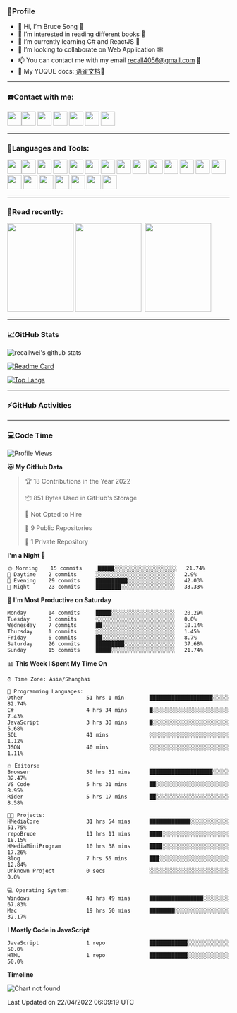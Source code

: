 ### 🦁️Profile

- 👋 Hi, I’m Bruce Song 🦁️ 
- 👀 I’m interested in reading different books 📖
- 🌱 I’m currently learning C# and ReactJS 🚀
- 💞️ I’m looking to collaborate on Web Application 🕸️ 
- 📫 You can contact me with my email recall4056@gmail.com 📮
- 📖 My YUQUE docs: [语雀文档](https://www.yuque.com/books/share/8603c585-6683-41b2-8645-a4edd05e7925?#%20%E3%80%8AC#/.NET%E5%BC%80%E5%8F%91%E3%80%8B "语雀文档")🌲

---

### ☎️Contact with me:

<img height="32" width="32" src="https://simpleicons.org/icons/wechat.svg"/><img height="32" width="32" src="https://simpleicons.org/icons/tencentqq.svg"/>
<img height="32" width="32" src="https://simpleicons.org/icons/twitter.svg"/>
<img height="32" width="32" src="https://simpleicons.org/icons/youtube.svg"/>
<img height="32" width="32" src="https://simpleicons.org/icons/google.svg"/>
<img height="32" width="32" src="https://simpleicons.org/icons/microsoftoutlook.svg"/>
<img height="32" width="32" src="https://simpleicons.org/icons/microsoftteams.svg"/>

---

### 🚀Languages and Tools:

<img height="32" width="32" src="https://simpleicons.org/icons/microsoft.svg"/><img height="32" width="32" src="https://simpleicons.org/icons/microsoftazure.svg"/>
<img height="32" width="32" src="https://simpleicons.org/icons/azuredevops.svg"/>
<img height="32" width="32" src="https://simpleicons.org/icons/visualstudio.svg"/>
<img height="32" width="32" src="https://simpleicons.org/icons/visualstudiocode.svg"/>
<img height="32" width="32" src="https://simpleicons.org/icons/dotnet.svg"/>
<img height="32" width="32" src="https://simpleicons.org/icons/csharp.svg"/>
<img height="32" width="32" src="https://simpleicons.org/icons/microsoftsqlserver.svg"/>
<img height="32" width="32" src="https://simpleicons.org/icons/javascript.svg"/>
<img height="32" width="32" src="https://simpleicons.org/icons/html5.svg"/>
<img height="32" width="32" src="https://simpleicons.org/icons/css3.svg"/>
<img height="32" width="32" src="https://simpleicons.org/icons/nodedotjs.svg"/>
<img height="32" width="32" src="https://simpleicons.org/icons/npm.svg"/>
<img height="32" width="32" src="https://simpleicons.org/icons/webpack.svg"/>
<img height="32" width="32" src="https://simpleicons.org/icons/swagger.svg"/>
<img height="32" width="32" src="https://simpleicons.org/icons/react.svg"/>
<img height="32" width="32" src="https://simpleicons.org/icons/bootstrap.svg"/>
<img height="32" width="32" src="https://simpleicons.org/icons/jest.svg">
<img height="32" width="32" src="https://simpleicons.org/icons/github.svg"/>
<img height="32" width="32" src="https://simpleicons.org/icons/git.svg"/>
<img height="32" width="32" src="https://simpleicons.org/icons/markdown.svg"/>

---

### 📖Read recently:

<img height="200" width="150" src="https://img9.doubanio.com/view/subject/s/public/s27283822.jpg"/>&nbsp;<img height="200" width="150" src="https://img9.doubanio.com/view/subject/l/public/s33524212.jpg"/>&nbsp;
<img height="200" width="150" src="https://img9.doubanio.com/view/subject/m/public/s33460221.jpg"/>

---

### 📈GitHub Stats

![recallwei's github stats](https://github-readme-stats.vercel.app/api?username=recallwei&show_icons=true&theme=dracula&count_private=true&include_all_commits)
<!---
repository 卡片
--->
[![Readme Card](https://github-readme-stats.vercel.app/api/pin/?username=recallwei&repo=recallwei&theme=dracula)](https://github.com/recallwei/daily)
<!---
repository 常用语言 layout=compact（紧凑布局）
--->
[![Top Langs](https://github-readme-stats.vercel.app/api/top-langs/?username=recallwei&layout=compact&theme=dracula)](https://github.com/recallwei/daily)

---
  
### ⚡️GitHub Activities

<!--START_SECTION:activity-->










<!--END_SECTION:activity-->

---

### 💻Code Time

<!--START_SECTION:waka-->
![Profile Views](http://img.shields.io/badge/Profile%20Views-8-blue)

**🐱 My GitHub Data** 

> 🏆 18 Contributions in the Year 2022
 > 
> 📦 851 Bytes Used in GitHub's Storage 
 > 
> 🚫 Not Opted to Hire
 > 
> 📜 9 Public Repositories 
 > 
> 🔑 1 Private Repository 
 > 
**I'm a Night 🦉** 

```text
🌞 Morning    15 commits     █████░░░░░░░░░░░░░░░░░░░░   21.74% 
🌆 Daytime    2 commits      ░░░░░░░░░░░░░░░░░░░░░░░░░   2.9% 
🌃 Evening    29 commits     ██████████░░░░░░░░░░░░░░░   42.03% 
🌙 Night      23 commits     ████████░░░░░░░░░░░░░░░░░   33.33%

```
📅 **I'm Most Productive on Saturday** 

```text
Monday       14 commits     █████░░░░░░░░░░░░░░░░░░░░   20.29% 
Tuesday      0 commits      ░░░░░░░░░░░░░░░░░░░░░░░░░   0.0% 
Wednesday    7 commits      ██░░░░░░░░░░░░░░░░░░░░░░░   10.14% 
Thursday     1 commits      ░░░░░░░░░░░░░░░░░░░░░░░░░   1.45% 
Friday       6 commits      ██░░░░░░░░░░░░░░░░░░░░░░░   8.7% 
Saturday     26 commits     █████████░░░░░░░░░░░░░░░░   37.68% 
Sunday       15 commits     █████░░░░░░░░░░░░░░░░░░░░   21.74%

```


📊 **This Week I Spent My Time On** 

```text
⌚︎ Time Zone: Asia/Shanghai

💬 Programming Languages: 
Other                    51 hrs 1 min        ████████████████████░░░░░   82.74% 
C#                       4 hrs 34 mins       █░░░░░░░░░░░░░░░░░░░░░░░░   7.43% 
JavaScript               3 hrs 30 mins       █░░░░░░░░░░░░░░░░░░░░░░░░   5.68% 
SQL                      41 mins             ░░░░░░░░░░░░░░░░░░░░░░░░░   1.12% 
JSON                     40 mins             ░░░░░░░░░░░░░░░░░░░░░░░░░   1.11%

🔥 Editors: 
Browser                  50 hrs 51 mins      ████████████████████░░░░░   82.47% 
VS Code                  5 hrs 31 mins       ██░░░░░░░░░░░░░░░░░░░░░░░   8.95% 
Rider                    5 hrs 17 mins       ██░░░░░░░░░░░░░░░░░░░░░░░   8.58%

🐱‍💻 Projects: 
HMediaCore               31 hrs 54 mins      █████████████░░░░░░░░░░░░   51.75% 
repoBruce                11 hrs 11 mins      ████░░░░░░░░░░░░░░░░░░░░░   18.15% 
HMediaMiniProgram        10 hrs 38 mins      ████░░░░░░░░░░░░░░░░░░░░░   17.26% 
Blog                     7 hrs 55 mins       ███░░░░░░░░░░░░░░░░░░░░░░   12.84% 
Unknown Project          0 secs              ░░░░░░░░░░░░░░░░░░░░░░░░░   0.0%

💻 Operating System: 
Windows                  41 hrs 49 mins      █████████████████░░░░░░░░   67.83% 
Mac                      19 hrs 50 mins      ████████░░░░░░░░░░░░░░░░░   32.17%

```

**I Mostly Code in JavaScript** 

```text
JavaScript               1 repo              ████████████░░░░░░░░░░░░░   50.0% 
HTML                     1 repo              ████████████░░░░░░░░░░░░░   50.0%

```


**Timeline**

![Chart not found](https://raw.githubusercontent.com/recallwei/recallwei/main/charts/bar_graph.png) 


 Last Updated on 22/04/2022 06:09:19 UTC
<!--END_SECTION:waka-->
<!---
recallwei/recallwei is a ✨ special ✨ repository because its `README.md` (this file) appears on your GitHub profile.
You can click the Preview link to take a look at your changes.
--->
